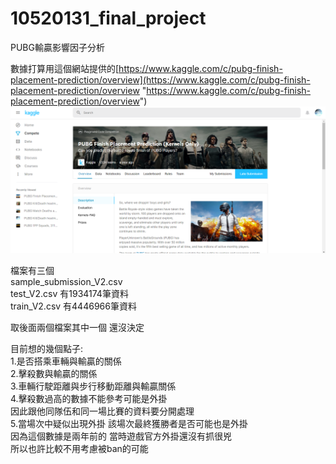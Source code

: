# 10520131_final_project
 PUBG輸贏影響因子分析  

數據打算用這個網站提供的[https://www.kaggle.com/c/pubg-finish-placement-prediction/overview](https://www.kaggle.com/c/pubg-finish-placement-prediction/overview "https://www.kaggle.com/c/pubg-finish-placement-prediction/overview")  
![GITHUB](資料源網站截圖.png)  

檔案有三個  
sample_submission_V2.csv  
test_V2.csv 有1934174筆資料  
train_V2.csv 有4446966筆資料  

取後面兩個檔案其中一個 還沒決定  


目前想的幾個點子:  
1.是否搭乘車輛與輸贏的關係  
2.擊殺數與輸贏的關係  
3.車輛行駛距離與步行移動距離與輸贏關係  
4.擊殺數過高的數據不能參考可能是外掛  
    因此跟他同隊伍和同一場比賽的資料要分開處理  
5.當場次中疑似出現外掛 該場次最終獲勝者是否可能也是外掛  
   因為這個數據是兩年前的 當時遊戲官方外掛還沒有抓很兇  
   所以也許比較不用考慮被ban的可能  